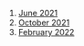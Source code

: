 1. [June 2021](release-notes/release_06-2021.md)
1. [October 2021](release-notes/release_10-2021.md)
1. [February 2022](release-notes/release_02-2022.md)
